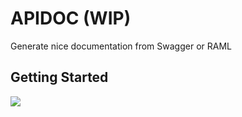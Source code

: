 # APIDOC (WIP)

Generate nice documentation from Swagger or RAML

## Getting Started

![](https://raw.githubusercontent.com/owainlewis/apidoc/master/static/images/preview.png)
